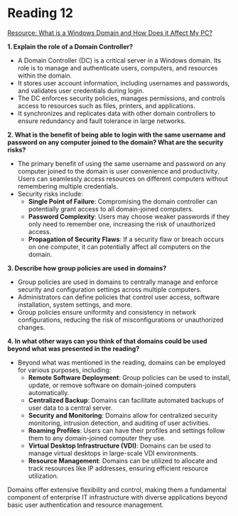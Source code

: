 # Reading 12

[Resource: What is a Windows Domain and How Does it Affect My PC?](https://www.howtogeek.com/194069/what-is-a-windows-domain-and-how-does-it-affect-my-pc/)

**1. Explain the role of a Domain Controller?**
- A Domain Controller (DC) is a critical server in a Windows domain. Its role is to manage and authenticate users, computers, and resources within the domain.
- It stores user account information, including usernames and passwords, and validates user credentials during login.
- The DC enforces security policies, manages permissions, and controls access to resources such as files, printers, and applications.
- It synchronizes and replicates data with other domain controllers to ensure redundancy and fault tolerance in large networks.

**2. What is the benefit of being able to login with the same username and password on any computer joined to the domain? What are the security risks?**
- The primary benefit of using the same username and password on any computer joined to the domain is user convenience and productivity. Users can seamlessly access resources on different computers without remembering multiple credentials.
- Security risks include:
  - **Single Point of Failure**: Compromising the domain controller can potentially grant access to all domain-joined computers.
  - **Password Complexity**: Users may choose weaker passwords if they only need to remember one, increasing the risk of unauthorized access.
  - **Propagation of Security Flaws**: If a security flaw or breach occurs on one computer, it can potentially affect all computers on the domain.

**3. Describe how group policies are used in domains?**
- Group policies are used in domains to centrally manage and enforce security and configuration settings across multiple computers.
- Administrators can define policies that control user access, software installation, system settings, and more.
- Group policies ensure uniformity and consistency in network configurations, reducing the risk of misconfigurations or unauthorized changes.

**4. In what other ways can you think of that domains could be used beyond what was presented in the reading?**
- Beyond what was mentioned in the reading, domains can be employed for various purposes, including:
  - **Remote Software Deployment**: Group policies can be used to install, update, or remove software on domain-joined computers automatically.
  - **Centralized Backup**: Domains can facilitate automated backups of user data to a central server.
  - **Security and Monitoring**: Domains allow for centralized security monitoring, intrusion detection, and auditing of user activities.
  - **Roaming Profiles**: Users can have their profiles and settings follow them to any domain-joined computer they use.
  - **Virtual Desktop Infrastructure (VDI)**: Domains can be used to manage virtual desktops in large-scale VDI environments.
  - **Resource Management**: Domains can be utilized to allocate and track resources like IP addresses, ensuring efficient resource utilization.

Domains offer extensive flexibility and control, making them a fundamental component of enterprise IT infrastructure with diverse applications beyond basic user authentication and resource management.
